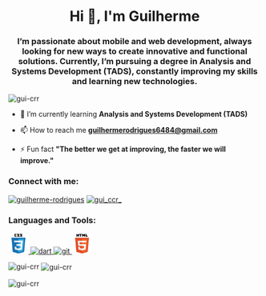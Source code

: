 <h1 align="center">Hi 👋, I'm Guilherme</h1>
<h3 align="center">I’m passionate about mobile and web development, always looking for new ways to create innovative and functional solutions. Currently, I’m pursuing a degree in Analysis and Systems Development (TADS), constantly improving my skills and learning new technologies.</h3>

<p align="left"> <img src="https://komarev.com/ghpvc/?username=gui-crr&label=Profile%20views&color=0e75b6&style=flat" alt="gui-crr" /> </p>

- 🌱 I’m currently learning **Analysis and Systems Development (TADS)**

- 📫 How to reach me **guilhermerodrigues6484@gmail.com**

- ⚡ Fun fact **"The better we get at improving, the faster we will improve."**

<h3 align="left">Connect with me:</h3>
<p align="left">
<a href="https://linkedin.com/in/guilherme-rodrigues" target="blank"><img align="center" src="https://raw.githubusercontent.com/rahuldkjain/github-profile-readme-generator/master/src/images/icons/Social/linked-in-alt.svg" alt="guilherme-rodrigues" height="30" width="40" /></a>
<a href="https://instagram.com/gui_ccr_" target="blank"><img align="center" src="https://raw.githubusercontent.com/rahuldkjain/github-profile-readme-generator/master/src/images/icons/Social/instagram.svg" alt="gui_ccr_" height="30" width="40" /></a>
</p>

<h3 align="left">Languages and Tools:</h3>
<p align="left"> <a href="https://www.w3schools.com/css/" target="_blank" rel="noreferrer"> <img src="https://raw.githubusercontent.com/devicons/devicon/master/icons/css3/css3-original-wordmark.svg" alt="css3" width="40" height="40"/> </a> <a href="https://dart.dev" target="_blank" rel="noreferrer"> <img src="https://www.vectorlogo.zone/logos/dartlang/dartlang-icon.svg" alt="dart" width="40" height="40"/> </a> <a href="https://git-scm.com/" target="_blank" rel="noreferrer"> <img src="https://www.vectorlogo.zone/logos/git-scm/git-scm-icon.svg" alt="git" width="40" height="40"/> </a> <a href="https://www.w3.org/html/" target="_blank" rel="noreferrer"> <img src="https://raw.githubusercontent.com/devicons/devicon/master/icons/html5/html5-original-wordmark.svg" alt="html5" width="40" height="40"/> </a> </p>

<p><img align="left" src="https://github-readme-stats.vercel.app/api/top-langs?username=gui-crr&show_icons=true&locale=en&layout=compact" alt="gui-crr" /></p>

<p>&nbsp;<img align="center" src="https://github-readme-stats.vercel.app/api?username=gui-crr&show_icons=true&locale=en" alt="gui-crr" /></p>

<p><img align="center" src="https://github-readme-streak-stats.herokuapp.com/?user=gui-crr&" alt="gui-crr" /></p>
